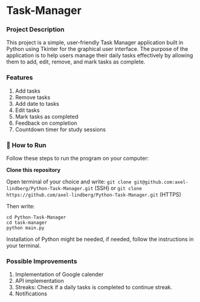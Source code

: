 # Task-Manager

### Project Description
This project is a simple, user-friendly Task Manager application built in Python using Tkinter for the graphical user interface. The purpose of the application is to help users manage their daily tasks effectively by allowing them to add, edit, remove, and mark tasks as complete.

### Features
1. Add tasks
2. Remove tasks
3. Add date to tasks
4. Edit tasks
5. Mark tasks as completed
6. Feedback on completion
7. Countdown timer for study sessions

### 🚀 How to Run
Follow these steps to run the program on your computer:

**Clone this repository**

Open terminal of your choice and write:
`git clone git@github.com:axel-lindberg/Python-Task-Manager.git` (SSH)
or `git clone https://github.com/axel-lindberg/Python-Task-Manager.git` (HTTPS)

Then write:
```
cd Python-Task-Manager
cd task-manager
python main.py
```
Installation of Python might be needed, if needed, follow the instructions in your terminal.

### Possible Improvements
1. Implementation of Google calender
2. API implementation
3. Streaks: Check if a daily tasks is completed to continue streak.
4. Notifications


